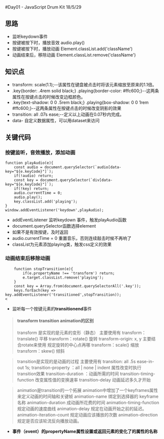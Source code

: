 #Day01 - JavaScript Drum Kit
18/5/29

## 思路
- 监听keydown事件
- 按键被按下时，播放音效 audio.play()
- 按键被按下时，播放动画 Element.classList.add('className')
- 动画结束后，移除动画 Element.classList.remove('className')

## 知识点
- transform: scale(1.1);--该属性在键盘被点击时将该元素缩放至原来的1.1倍。
- .key{border: .4rem solid black;} .playing{border-color: #ffc600;}--这两条属性在按键点击的时候改变边框颜色。
- .key{text-shadow: 0 0 .5rem black;} .playing{box-shadow: 0 0 1rem #ffc600;}--这两条属性在按键点击的时候改变阴影的效果
- transition: all .07s ease;--定义以上动画在0.07秒内完成。
- data- 自定义数据属性，可以用dataset来访问

## 关键代码
### 按键监听，音效播放，添加动画
```
function playAudio(e){
    const audio = document.querySelector(`audio[data-key="${e.keyCode}"]`);
    if(!audio) return;
    const key = document.querySelector(`div[data-key="${e.keyCode}"]`);
    if(!key) return;
    audio.currentTime = 0;
    audio.play();
    key.classList.add('playing');
}
window.addEventListener('keydown',playAudio);
```

- addEventListener 监听keydown 事件，触发playAudio函数
- document.querySelector函数选择element
- 如果不是有效按键，及时返回
- audio.currentTime = 0   重置音乐，否则连续敲击时候不再响了
- classList为元素添加playing类，触发css定义的效果

### 动画结束后移除动画
```
    function stopTransition(e){
        if(e.propertyName !== 'transform') return;
        e.target.classList.remove('playing');
    }
    const key = Array.from(document.querySelectorAll('.key'));
    keys.forEach(key => key.addEventListener('transitioned',stopTransition));
<
```
- 监听每一个按键元素的**transitionend**事件

> #### transform transition animation的区别
> transform 是实现的是元素的变形（静态）
> 主要使用有
> transform：translate() 平移 
> transform：rotate() 旋转 
> transform-origin: x, y 主要结合rotate来使用 规定旋转的中心点再哪 
> transform：scale() 缩放 
> transform：skew() 倾斜

> transition是实现的是动画的过程
> 主要使用有
> transition: all .5s ease-in-out 1s; 
> transition-property ：all | none | indent 属性改变时执行transition效果 
> transition-duration ：动画所需的时间 
> transition-timing-function 改变属性值的变换速率 
> transition-delay 动画延迟多久才开始

> animation是transition的一个拓展
> animation中增加了一个keyframes属性来定义动画的时间轴和关键帧 
> animation-name 绑定到选择器的 keyframe 名称 
> animation-duration 成动画所花费的时间 
> animation-timing-function 规定动画的速度曲线 
> animation-delay 规定在动画开始之前的延迟。 
> animation-iteration-count 规定动画应该播放的次数 
> animation-direction 规定是否应该轮流反向播放动画。

- **事件（event）的propertyName属性设置或返回元素的变化了的属性的名称**